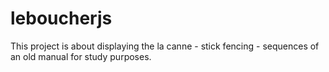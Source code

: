 # leboucherjs

This project is about displaying the la canne - stick fencing - sequences of an old manual for
study purposes. 
